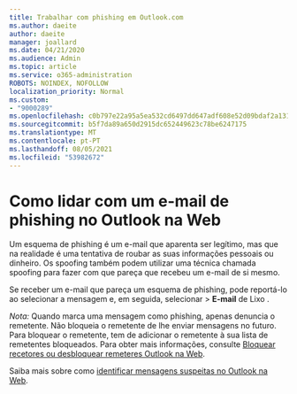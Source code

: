 ```yaml
---
title: Trabalhar com phishing em Outlook.com
ms.author: daeite
author: daeite
manager: joallard
ms.date: 04/21/2020
ms.audience: Admin
ms.topic: article
ms.service: o365-administration
ROBOTS: NOINDEX, NOFOLLOW
localization_priority: Normal
ms.custom:
- "9000289"
ms.openlocfilehash: c0b797e22a95a5ea532cd6497dd647adf608e52d09bdaf2a13124ecdfe15d5bb
ms.sourcegitcommit: b5f7da89a650d2915dc652449623c78be6247175
ms.translationtype: MT
ms.contentlocale: pt-PT
ms.lasthandoff: 08/05/2021
ms.locfileid: "53982672"
---
```

# <a name="how-to-deal-with-a-phishing-email-in-outlook-on-the-web"></a>Como lidar com um e-mail de phishing no Outlook na Web

Um esquema de phishing é um e-mail que aparenta ser legítimo, mas que na realidade é uma tentativa de roubar as suas informações pessoais ou dinheiro. Os spoofing também podem utilizar uma técnica chamada spoofing para fazer com que pareça que recebeu um e-mail de si mesmo.

Se receber um e-mail que pareça um esquema de phishing, pode reportá-lo ao selecionar a mensagem e, em seguida, selecionar   >  **E-mail** de Lixo .

*Nota:* Quando marca uma mensagem como phishing, apenas denuncia o remetente. Não bloqueia o remetente de lhe enviar mensagens no futuro. Para bloquear o remetente, tem de adicionar o remetente à sua lista de remetentes bloqueados. Para obter mais informações, consulte [Bloquear recetores ou desbloquear remeteres Outlook na Web](https://support.office.com/article/9bf812d4-6995-4d19-901a-76d6e26939b0).

Saiba mais sobre como [identificar mensagens suspeitas no Outlook na Web](https://support.office.com/article/3d44102b-6ce3-4f7c-a359-b623bec82206).